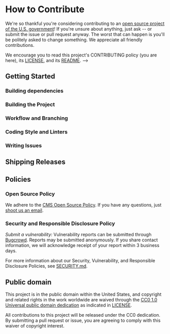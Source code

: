 <!--- # NOTE: Modify sections marked with `TODO`-->

# How to Contribute

<!-- Basic instructions about where to send patches, check out source code, and get development support.-->

We're so thankful you're considering contributing to an [open source project of
the U.S. government](https://code.gov/)! If you're unsure about anything, just
ask -- or submit the issue or pull request anyway. The worst that can happen is
you'll be politely asked to change something. We appreciate all friendly
contributions.

We encourage you to read this project's CONTRIBUTING policy (you are here), its
[LICENSE](LICENSE.md), and its [README](README.md).
-->

## Getting Started

<!--- TODO: If you have 'good-first-issue' or 'easy' labels for newcomers, mention them here.-->

<!--
### Team Specific Guidelines

TODO: This section helps contributors understand any team structure in the project (formal or informal.) Encouraged to point towards the COMMUNITY.md file for further details.
-->

### Building dependencies

<!--- TODO: This step is often skipped, so don't forget to include the steps needed to install on your platform. If you project can be multi-platform, this is an excellent place for first time contributors to send patches!-->

### Building the Project

<!--- TODO: Be sure to include build scripts and instructions, not just the source code itself! -->

### Workflow and Branching

<!--- TODO: Workflow Example
We follow the [GitHub Flow Workflow](https://guides.github.com/introduction/flow/)

1.  Fork the project
2.  Check out the `main` branch
3.  Create a feature branch
4.  Write code and tests for your change
5.  From your branch, make a pull request against `{{ cookiecutter.project_org }}/{{ cookiecutter.project_repo_name }}/main`
6.  Work with repo maintainers to get your change reviewed
7.  Wait for your change to be pulled into `{{ cookiecutter.project_org }}/{{ cookiecutter.project_repo_name }}/main`
8.  Delete your feature branch
-->

<!--
### Testing Conventions

TODO: Discuss where tests can be found, how they are run, and what kind of tests/coverage strategy and goals the project has.
-->

### Coding Style and Linters

<!--- TODO: HIGHLY ENCOURAGED. Specific tools will vary between different languages/frameworks (e.g. Black for python, eslint for JavaScript, etc...)

1. Mention any style guides you adhere to (e.g. pep8, etc...)
2. Mention any linters your project uses (e.g. flake8, jslint, etc...)
3. Mention any naming conventions your project uses (e.g. Semantic Versioning, CamelCasing, etc...)
4. Mention any other content guidelines the project adheres to (e.g. plainlanguage.gov, etc...)
-->

### Writing Issues

<!---
TODO: Example Issue Guides

When creating an issue please try to adhere to the following format:

    module-name: One line summary of the issue (less than 72 characters)

    ### Expected behavior

    As concisely as possible, describe the expected behavior.

    ### Actual behavior

    As concisely as possible, describe the observed behavior.

    ### Steps to reproduce the behavior

    List all relevant steps to reproduce the observed behavior.

    see our .github/ISSUE_TEMPLATE.md for more examples.
-->

<!---
### Writing Pull Requests

TODO: Pull request example

Comments should be formatted to a width no greater than 80 columns.

Files should be exempt of trailing spaces.

We adhere to a specific format for commit messages. Please write your commit
messages along these guidelines. Please keep the line width no greater than 80
columns (You can use `fmt -n -p -w 80` to accomplish this).

>    module-name: One line description of your change (less than 72 characters)
>
>    Problem
>
>    Explain the context and why you're making that change.  What is the problem
>    you're trying to solve? In some cases there is not a problem and this can be
>    thought of being the motivation for your change.
>
>    Solution
>
>    Describe the modifications you've done.
>
>    Result
>
>    What will change as a result of your pull request? Note that sometimes this
>    section is unnecessary because it is self-explanatory based on the solution.

Some important notes regarding the summary line:

* Describe what was done; not the result
* Use the active voice
* Use the present tense
* Capitalize properly
* Do not end in a period — this is a title/subject
* Prefix the subject with its scope

    see our .github/PULL_REQUEST_TEMPLATE.md for more examples.
-->

<!---
## Code Review

TODO: Code Review Example

The repository on GitHub is kept in sync with an internal repository at
github.cms.gov. For the most part this process should be transparent to the
project users, but it does have some implications for how pull requests are
merged into the codebase.

When you submit a pull request on GitHub, it will be reviewed by the project
community (both inside and outside of github.cms.gov), and once the changes are
approved, your commits will be brought into github.cms.gov's internal system for
additional testing. Once the changes are merged internally, they will be pushed
back to GitHub with the next sync.

This process means that the pull request will not be merged in the usual way.
Instead a member of the project team will post a message in the pull request
thread when your changes have made their way back to GitHub, and the pull
request will be closed.

The changes in the pull request will be collapsed into a single commit, but the
authorship metadata will be preserved.
-->

## Shipping Releases

<!-- TODO: What cadence does your project ship new releases? (e.g. one-time, ad-hoc, periodically, upon merge of new patches) Who does so? Below is a sample template you can use to provide this information.

{{ cookiecutter.project_repo_name }} will see regular updates and new releases. This section describes the general guidelines around how and when a new release is cut.

-->

<!-- ### Table of Contents

- [Versioning](#versioning)
  - [Breaking vs. non-breaking changes](#breaking-vs-non-breaking-changes)
  - [Ongoing version support](#ongoing-version-support)
- [Release Process](#release-process)
  - [Goals](#goals)
  - [Schedule](#schedule)
  - [Communication and Workflow](#communication-and-workflow)
  - [Beta Features](#beta-features)
- [Preparing a Release Candidate](#preparing-a-release-candidate)
  - [Incorporating feedback from review](#incorporating-feedback-from-review)
- [Making a Release](#making-a-release)
- [Auto Changelog](#auto-changelog)
- [Hotfix Releases](#hotfix-releases) -->

<!-- ### Versioning

{{ cookiecutter.project_repo_name }} uses [Semantic Versioning](https://semver.org/). Each release is associated with a [`git tag`](github.com/{{ cookiecutter.project_org }}/{{ cookiecutter.project_repo_name }}/tags) of the form `X.Y.Z`.

Given a version number in the `MAJOR.MINOR.PATCH` (eg., `X.Y.Z`) format, here are the differences in these terms:

- **MAJOR** version - make breaking/incompatible API changes
- **MINOR** version - add functionality in a backwards compatible manner
- **PATCH** version - make backwards compatible bug fixes -->

<!-- ### Breaking vs. non-breaking changes

TODO: Examples and protocol for breaking changes

Definitions for breaking changes will vary depending on the use-case and project but generally speaking if changes break standard workflows in any way then they should be put in a major version update.
-->

<!-- #### Ongoing version support

TODO: Explanation of general thought process

Explain the project’s thought process behind what versions will and won’t be supported in the future.
-->

<!-- TODO: List of supported releases

This section should make clear which versions of the project are considered actively supported.
-->

<!-- ### Release Process

The sections below define the release process itself, including timeline, roles, and communication best practices. -->

<!-- #### Goals

TODO: Explain the goals of your project’s release structure

This should ideally be a bulleted list of what your regular releases will deliver to key users and stakeholders
-->

<!-- #### Schedule

TODO: Communicate the timing of the regular release structure

For example, if you plan on creating regular releases on a weekly basis you should communicate that as well as the typical days upcoming releases will become tagged.

You should also communicate special cases such as security updates or critical bugfixes and how they would likely be released earlier than what is usually scheduled.
-->

<!-- #### Communication and Workflow

TODO: Communicate proper channels to be notified about releases

Communicate the slack channels, mailing lists, or other means of pushing out release notifications.
-->

<!-- TODO: (OPTIONAL) Support beta feature testing
## Beta Features

When a new beta feature is created for a release, make sure to create a new Issue with a '[Feature Name] - Beta [X.X.x] - Feedback' title and a 'beta' label. Update the spec text for the beta feature with 'Beta feature: Yes (as of X.X.x). Leave feedback' with a link to the new feature Issue.

Once an item is moved out of beta, close its Issue and change the text to say 'Beta feature: No (as of X.X.x)'.
-->

<!-- ### Preparing a Release Candidate

The following steps outline the process to prepare a Release Candidate of {{ cookiecutter.project_repo_name }}. This process makes public the intention and contents of an upcoming release, while allowing work on the next release to continue as usual in `dev`.

1. Create a _Release branch_ from the tip of `dev` named `release-x.y.z`, where `x.y.z` is the intended version of the release. This branch will be used to prepare the Release Candidate. For example, to prepare a Release Candidate for `0.5.0`:

   ```bash
   git fetch
   git checkout origin/dev
   git checkout -b release-0.5.0
   git push -u origin release-0.5.0
   ```

   Changes generated by the steps below should be committed to this branch later.

2. Create a tag like `x.y.z-rcN` for this Release Candidate. For example, for the first `0.5.0` Release Candidate:

   ```bash
   git fetch
   git checkout origin/release-0.5.0
   git tag 0.5.0-rc1
   git push --tags
   ```

3. Publish a [pre-Release in GitHub](proj-releases-new):

   ```md
   Tag version: [tag you just pushed]
   Target: [release branch]
   Release title: [X.Y.Z Release Candidate N]
   Description: [copy in ReleaseNotes.md created earlier]
   This is a pre-release: Check
   ```

4. Open a Pull Request to `main` from the release branch (eg. `0.5.0-rc1`). This pull request is where review comments and feedback will be collected.

5. Conduct Review of the Pull Request that was opened. -->

<!-- #### Incorporating feedback from review

The review process may result in changes being necessary to the release candidate.

For example, if the second Release Candidate for `0.5.0` is being prepared, after committing necessary changes, create a tag on the tip of the release branch like `0.5.0-rc2` and make a new [GitHub pre-Release](proj-releases-new) from there:

```bash
git fetch
git checkout origin/release-0.5.0
# more commits per OMF review
git tag 0.5.0-rc2
git push --tags
```

Repeat as-needed for subsequent Release Candidates. Note the release branch will be pushed to `dev` at key points in the approval process to ensure the community is working with the latest code. -->

<!-- ### Making a Release

The following steps describe how to make an approved [Release Candidate](#preparing-a-release-candidate) an official release of {{ cookiecutter.project_repo_name }}:

1. **Approved**. Ensure review has been completed and approval granted.

2. **Main**. Merge the Pull Request created during the Release Candidate process to `main` to make the release official.

3. **Dev**. Open a Pull Request from the release branch to `dev`. Merge this PR to ensure any changes to the Release Candidate during the review process make their way back into `dev`.

4. **Release**. Publish a [Release in GitHub](proj-releases-new) with the following information

   - Tag version: [X.Y.Z] (note this will create the tag for the `main` branch code when you publish the release)
   - Target: main
   - Release title: [X.Y.Z]
   - Description: copy in Release Notes created earlier
   - This is a pre-release: DO NOT check

5. **Branch**. Finally, keep the release branch and don't delete it. This allows easy access to a browsable spec. -->

<!-- ### Auto Changelog

It is recommended to use the provided auto changelog github workflow to populate the project’s CHANGELOG.md file:

```yml
name: Changelog
on:
  release:
    types:
      - created
jobs:
  changelog:
    runs-on: ubuntu-latest
    steps:
      - name: "Auto Generate changelog"
        uses: heinrichreimer/action-github-changelog-generator@v2.3
        with:
          token: ${{ '{{ secrets.GITHUB_TOKEN }}' }}
```

This provided workflow will automatically populate the CHANGELOG.md with all of the associated changes created since the last release that are included in the current release.

This workflow will be triggered when a new release is created.

If you do not wish to use automatic changelogs, you can delete the workflow and update the CHANGELOG.md file manually. Although, this is not recommended.

For best practices on writing changelogs, see: https://keepachangelog.com/en/1.1.0/#how -->

<!-- ### Hotfix Releases

In rare cases, a hotfix for a prior release may be required out-of-phase with the normal release cycle. For example, if a critical bug is discovered in the `0.3.x` line after `0.4.0` has already been released.

1. Create a _Support branch_ from the tag in `main` at which the hotfix is needed. For example if the bug was discovered in `0.3.2`, create a branch from this tag:

   ```bash
   git fetch
   git checkout 0.3.2
   git checkout -b 0.3.x
   git push -u origin 0.3.x
   ```

2. Merge (or commit directly) the hotfix work into this branch.

3. Tag the support branch with the hotfix version. For example if `0.3.2` is the version being hotfixed:

   ```bash
   git fetch
   git checkout 0.3.x
   git tag 0.3.3
   git push --tags
   ```

4. Create a [GitHub Release](proj-releases-new) from this tag and the support branch. For example if `0.3.3` is the new hotfix version:

   ```md
   Tag version: 0.3.3
   Target: 0.3.x
   Release title: 0.3.3
   Description: [copy in ReleaseNotes created earlier]
   This is a pre-release: DO NOT check
   ```

[proj-releases-new]: https://github.com/{{ cookiecutter.project_org }}/{{ cookiecutter.project_repo_name }}/releases/new
-->

<!---
## Documentation

TODO: Documentation Example

We also welcome improvements to the project documentation or to the existing
docs. Please file an [issue]({{ cookiecutter.project_org }}/{{ cookiecutter.project_repo_name }}/issues).
-->

## Policies

### Open Source Policy

We adhere to the [CMS Open Source
Policy](https://github.com/CMSGov/cms-open-source-policy). If you have any
questions, just [shoot us an email](mailto:opensource@cms.hhs.gov).

### Security and Responsible Disclosure Policy

_Submit a vulnerability:_ Vulnerability reports can be submitted through [Bugcrowd](https://bugcrowd.com/cms-vdp). Reports may be submitted anonymously. If you share contact information, we will acknowledge receipt of your report within 3 business days.

For more information about our Security, Vulnerability, and Responsible Disclosure Policies, see [SECURITY.md](SECURITY.md).

## Public domain

This project is in the public domain within the United States, and copyright and related rights in the work worldwide are waived through the [CC0 1.0 Universal public domain dedication](https://creativecommons.org/publicdomain/zero/1.0/) as indicated in [LICENSE](LICENSE).

All contributions to this project will be released under the CC0 dedication. By submitting a pull request or issue, you are agreeing to comply with this waiver of copyright interest.
